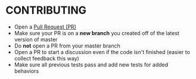 CONTRIBUTING
============

* Open a [Pull Request (PR)](https://github.com/nitintutlani/angular-ui-router-menus/pull/new/master)
* Make sure your PR is on a **new branch** you created off of the latest version of master
* Do **not** open a PR from your master branch
* Open a PR to start a discussion even if the code isn't finished (easier to collect feedback this way)
* Make sure all previous tests pass and add new tests for added behaviors
